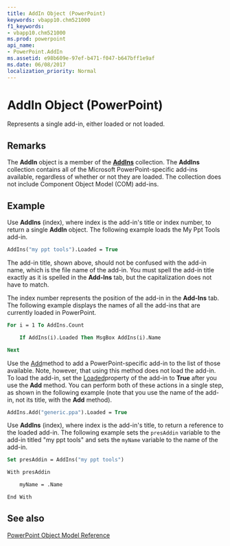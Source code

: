 ```yaml
---
title: AddIn Object (PowerPoint)
keywords: vbapp10.chm521000
f1_keywords:
- vbapp10.chm521000
ms.prod: powerpoint
api_name:
- PowerPoint.AddIn
ms.assetid: e98b609e-97ef-b471-f047-b647bff1e9af
ms.date: 06/08/2017
localization_priority: Normal
---
```



# AddIn Object (PowerPoint)

Represents a single add-in, either loaded or not loaded. 


## Remarks

The  **AddIn** object is a member of the **[AddIns](PowerPoint.AddIns.md)** collection. The **AddIns** collection contains all of the Microsoft PowerPoint-specific add-ins available, regardless of whether or not they are loaded. The collection does not include Component Object Model (COM) add-ins.


## Example

Use  **AddIns** (index), where index is the add-in's title or index number, to return a single **AddIn** object. The following example loads the My Ppt Tools add-in.


```vb
AddIns("my ppt tools").Loaded = True
```

The add-in title, shown above, should not be confused with the add-in name, which is the file name of the add-in. You must spell the add-in title exactly as it is spelled in the  **Add-Ins** tab, but the capitalization does not have to match.

The index number represents the position of the add-in in the  **Add-Ins** tab. The following example displays the names of all the add-ins that are currently loaded in PowerPoint.




```vb
For i = 1 To AddIns.Count

    If AddIns(i).Loaded Then MsgBox AddIns(i).Name

Next
```

Use the [Add](PowerPoint.AddIns.Add.md)method to add a PowerPoint-specific add-in to the list of those available. Note, however, that using this method does not load the add-in. To load the add-in, set the [Loaded](PowerPoint.AddIn.Loaded.md)property of the add-in to  **True** after you use the **Add** method. You can perform both of these actions in a single step, as shown in the following example (note that you use the name of the add-in, not its title, with the **Add** method).




```vb
AddIns.Add("generic.ppa").Loaded = True
```

Use  **AddIns** (index), where index is the add-in's title, to return a reference to the loaded add-in. The following example sets the `presAddin` variable to the add-in titled "my ppt tools" and sets the `myName` variable to the name of the add-in.




```vb
Set presAddin = AddIns("my ppt tools")

With presAddin

    myName = .Name

End With
```


## See also


[PowerPoint Object Model Reference](overview/PowerPoint/object-model.md)

